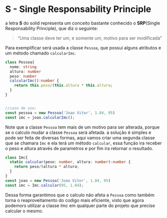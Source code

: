 # S - Single Responsability Principle

  

a letra **S** do solid representa um conceito bastante conhecido o **SRP**(Single Responsability Principle), que  diz o seguinte:

>  “Uma classe deve ter um, e somente um, motivo para ser modificada”
>  

Para exemplificar será usada a classe ```Pessoa```, que possui alguns atributos e um método chamado ```calcularImc```.

```typescript
class Pessoa{
  nome: string
  altura: number
  peso: number
  calcularImc():number {
    return this.peso/(this.altura * this.altura;
  }
}


//caso de uso:
const pessoa = new Pessoa('Joao Vitor', 1.84, 95)
const imc = joao.calcularImc();

```


Note que a classe ```Pessoa```  tem mais de um motivo para ser alterada, porque se o calculo mudar a classe ```Pessoa``` será afetada. 
a solução é simples e pode ser feita de diversas formas, aqui vamos criar uma segunda classe que se chamara  ```Imc``` e ela terá um método ```calcular```, essa função ira receber o peso e altura através de parametros e por fim ira retornar o resultado. 

```typescript
class Imc{
  static calcular(peso: number, altura: number):number {
    return peso/(altura * altura;
  }
}
const joao = new Pessoa('Joao Vitor', 1.84, 95)
const imc = Imc.calcular(95, 1.84);
```

Dessa forma garantimos que o calculo não afeta a ```Pessoa```  como também torna o reaproveitamento do codigo mais eficiente, visto que agora podemors utilizar a classe Imc em qualquer parte do projeto que precise calcular o mesmo.
